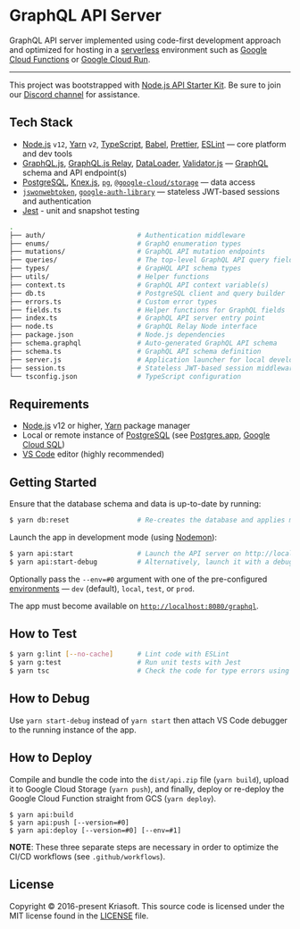 # GraphQL API Server

GraphQL API server implemented using code-first development approach and
optimized for hosting in a [serverless](https://cloud.google.com/serverless)
environment such as [Google Cloud Functions](https://cloud.google.com/functions)
or [Google Cloud Run](https://cloud.google.com/run).

---

This project was bootstrapped with [Node.js API Starter Kit](https://github.com/kriasoft/nodejs-api-starter).
Be sure to join our [Discord channel](https://discord.com/invite/bSsv7XM) for
assistance.

## Tech Stack

- [Node.js](https://nodejs.org/) `v12`, [Yarn](https://yarnpkg.com/) `v2`, [TypeScript](https://www.typescriptlang.org/), [Babel](https://babeljs.io/), [Prettier](https://prettier.io/), [ESLint](https://eslint.org/) — core platform and dev tools
- [GraphQL.js](https://github.com/graphql/graphql-js), [GraphQL.js Relay](https://github.com/graphql/graphql-relay-js), [DataLoader](https://github.com/graphql/dataloader), [Validator.js](https://github.com/validatorjs/validator.js) — [GraphQL](https://graphql.org/) schema and API endpoint(s)
- [PostgreSQL](https://www.postgresql.org/), [Knex.js](https://knexjs.org/), [`pg`](https://node-postgres.com/), [`@google-cloud/storage`](https://googleapis.dev/nodejs/storage/latest) — data access
- [`jswonwebtoken`](https://github.com/auth0/node-jsonwebtoken), [`google-auth-library`](https://github.com/googleapis/google-auth-library-nodejs) — stateless JWT-based sessions and authentication
- [Jest](https://jestjs.io/) - unit and snapshot testing

```bash
.
├── auth/                       # Authentication middleware
├── enums/                      # GraphQ enumeration types
├── mutations/                  # GraphQL API mutation endpoints
├── queries/                    # The top-level GraphQL API query fields
├── types/                      # GrapHQL API schema types
├── utils/                      # Helper functions
├── context.ts                  # GraphQL API context variable(s)
├── db.ts                       # PostgreSQL client and query builder
├── errors.ts                   # Custom error types
├── fields.ts                   # Helper functions for GraphQL fields
├── index.ts                    # GraphQL API server entry point
├── node.ts                     # GraphQL Relay Node interface
├── package.json                # Node.js dependencies
├── schema.graphql              # Auto-generated GraphQL API schema
├── schema.ts                   # GraphQL API schema definition
├── server.js                   # Application launcher for local development
├── session.ts                  # Stateless JWT-based session middleware
└── tsconfig.json               # TypeScript configuration
```

## Requirements

- [Node.js](https://nodejs.org/) v12 or higher, [Yarn](https://yarnpkg.com/) package manager
- Local or remote instance of [PostgreSQL](https://www.postgresql.org/) (see [Postgres.app](https://postgresapp.com/), [Google Cloud SQL](https://cloud.google.com/sql))
- [VS Code](https://code.visualstudio.com/) editor (highly recommended)

## Getting Started

Ensure that the database schema and data is up-to-date by running:

```bash
$ yarn db:reset                 # Re-creates the database and applies migrations and seeds
```

Launch the app in development mode (using [Nodemon](https://github.com/remy/nodemon)):

```bash
$ yarn api:start                # Launch the API server on http://localhost:8080/
$ yarn api:start-debug          # Alternatively, launch it with a debugger (chrome inspector)
```

Optionally pass the `--env=#0` argument with one of the pre-configured
[environments](../env) — `dev` (default), `local`, `test`, or `prod`.

The app must become available on [`http://localhost:8080/graphql`](http://localhost:8080/graphql).

## How to Test

```bash
$ yarn g:lint [--no-cache]      # Lint code with ESLint
$ yarn g:test                   # Run unit tests with Jest
$ yarn tsc                      # Check the code for type errors using TypeScript
```

## How to Debug

Use `yarn start-debug` instead of `yarn start` then attach VS Code debugger to
the running instance of the app.

## How to Deploy

Compile and bundle the code into the `dist/api.zip` file (`yarn build`), upload
it to Google Cloud Storage (`yarn push`), and finally, deploy or re-deploy
the Google Cloud Function straight from GCS (`yarn deploy`).

```
$ yarn api:build
$ yarn api:push [--version=#0]
$ yarn api:deploy [--version=#0] [--env=#1]
```

**NOTE**: These three separate steps are necessary in order to optimize the CI/CD
workflows (see `.github/workflows`).

## License

Copyright © 2016-present Kriasoft. This source code is licensed under the MIT license found in the
[LICENSE](https://github.com/kriasoft/nodejs-api-starter/blob/main/LICENSE) file.
